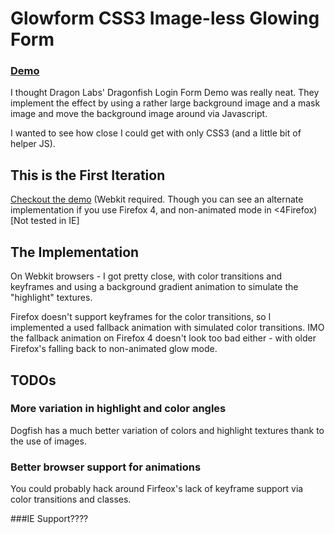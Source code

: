# Glowform CSS3 Image-less Glowing Form  

### [Demo](http://kaylarose.github.com/Glowform/ "The Glowform demo")

I thought Dragon Labs' Dragonfish Login Form Demo was really neat. They implement the effect by using a rather large background image and a mask image and move the background image around via Javascript.

I wanted to see how close I could get with only CSS3 (and a little bit of helper JS).

## This is the First Iteration

[Checkout the demo](http://kaylarose.github.com/Glowform/ "Checkout the Glowform demo") (Webkit required. Though you can see an alternate implementation if you use Firefox 4, and non-animated mode in <4Firefox) [Not tested in IE]


## The Implementation

On Webkit browsers - I got pretty close, with color transitions and keyframes and using a background gradient animation to simulate the "highlight" textures.

Firefox doesn't support keyframes for the color transitions, so I implemented a used fallback animation with simulated color transitions. IMO the fallback animation on Firefox 4 doesn't look too bad either - with older Firefox's falling back to non-animated glow mode.

## TODOs

### More variation in highlight and color angles
Dogfish has a much better variation of colors and highlight textures thank to the use of images.

### Better browser support for animations
You could probably hack around Firfeox's lack of keyframe support via color transitions and classes.

###IE Support????


